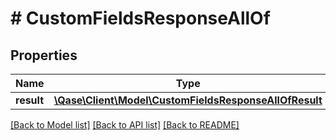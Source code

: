 # # CustomFieldsResponseAllOf

## Properties

Name | Type | Description | Notes
------------ | ------------- | ------------- | -------------
**result** | [**\Qase\Client\Model\CustomFieldsResponseAllOfResult**](CustomFieldsResponseAllOfResult.md) |  | [optional]

[[Back to Model list]](../../README.md#models) [[Back to API list]](../../README.md#endpoints) [[Back to README]](../../README.md)
